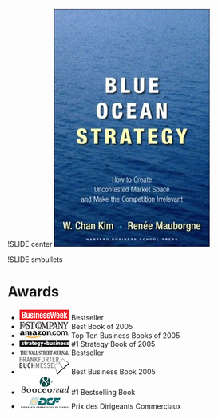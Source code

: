 !SLIDE center
![Blue Ocean Strategy Book](BOStrategy.jpg)

!SLIDE smbullets
# Awards #
* ![businessweek](logo130_businessweek.jpg) Bestseller
* ![fastcompany](logo130_fastcompany.jpg) Best Book of 2005
* ![amazon](logo130_amazon.jpg) Top Ten Business Books of 2005
* ![strategy+business](logo130_strategy_business.jpg) #1 Strategy Book of 2005
* ![wall street journal](logo130_wallstreetjournal.jpg) Bestseller
* ![frankfurtfair](logo130_frankfurtfair.jpg) Best Business Book 2005
* ![800ceo](logo130_800ceo.jpg) #1 Bestselling Book
* ![dfclogo](dfclogo.jpg) Prix des Dirigeants Commerciaux